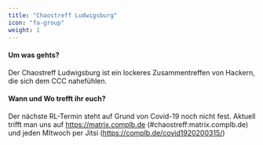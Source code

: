 ```yaml
---
title: "Chaostreff Ludwigsburg"
icon: "fa-group"
weight: 1
---
```

#### Um was gehts?
Der Chaostreff Ludwigsburg ist ein lockeres Zusammentreffen von Hackern, die sich dem CCC nahefühlen.


#### Wann und Wo trefft ihr euch?

Der nächste RL-Termin steht auf Grund von Covid-19 noch nicht fest. Aktuell trifft man uns auf https://matrix.complb.de
(#chaostreff:matrix.complb.de) und jeden MItwoch per Jitsi (https://complb.de/covid1920200315/)
